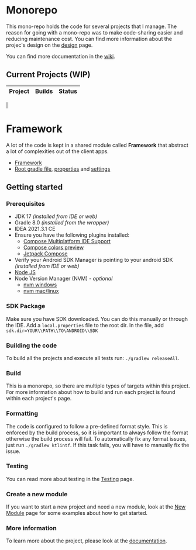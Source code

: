 # Monorepo

 
This mono-repo holds the code for several projects that I manage. The reason for going with a mono-repo was to make code-sharing easier and reducing maintenance cost. You can find more information about the projec's design on the [design](https://dev.azure.com/CRamsan/Framework/_wiki/wikis/Framework.wiki/28/Design-Architecture) page.

You can find more documentation in the [wiki](https://dev.azure.com/CRamsan/Framework/_wiki/wikis/Framework.wiki/22/Project-Wiki).

## Current Projects (WIP)
| Project                                                  | Builds             | Status                                                                                                                                                                                                                                   |
|----------------------------------------------------------|--------------------|------------------------------------------------------------------------------------------------------------------------------------------------------------------------------------------------------------------------------------------|
| 

# Framework
A lot of the code is kept in a shared module called **Framework** that abstract a lot of complexities out of the client apps.
 - [Framework](framework/)
 - [Root gradle file](build.gradle.kts), [properties](gradle.properties) and [settings](settings.gradle.kts)

## Getting started
 
### Prerequisites
- JDK 17 _(installed from IDE or web)_
- Gradle 8.0 _(installed from the wrapper)_
- IDEA 2021.3.1 CE
- Ensure you have the following plugins installed:
  - [Compose Multiplatform IDE Support](https://plugins.jetbrains.com/plugin/16541-compose-multiplatform-ide-support)
  - [Compose colors preview](https://plugins.jetbrains.com/plugin/21298-compose-colors-preview)
  - [Jetpack Compose](https://plugins.jetbrains.com/plugin/18409-jetpack-compose)
- Verify your Android SDK Manager is pointing to your android SDK _(installed from IDE or web)_
- [Node JS](https://nodejs.org/en/download)
- Node Version Manager (NVM) - _optional_
  - [nvm windows](https://github.com/coreybutler/nvm-windows/releases)
  - [nvm mac/linux](https://github.com/nvm-sh/nvm#installing-and-updating)

### SDK Package
Make sure you have SDK downloaded. You can do this manually or through the IDE. Add a `local.properties` file to the root dir. In the file, add `sdk.dir=YOUR\\PATH\\TO\ANDROID\\SDK`

### Building the code
To build all the projects and execute all tests run: `./gradlew releaseAll`.

### Build
This is a monorepo, so there are multiple types of targets within this project. For more information about how to build and run each project is found within each project's page.

### Formatting
The code is configured to follow a pre-defined format style. This is enforced by the build process, so it is important to always follow the format otherwise the build process will fail. To automatically fix any format issues, just run `./gradlew ktlintf`. If this task fails, you will have to manually fix the issue.

### Testing
You can read more about testing in the [Testing](https://dev.azure.com/CRamsan/Framework/_wiki/wikis/Framework.wiki/31/Testing) page.

### Create a new module
If you want to start a new project and need a new module, look at the [New Module](https://dev.azure.com/CRamsan/Framework/_wiki/wikis/Framework.wiki/30/Creating-a-new-module) page for some examples about how to get started.

### More information
To learn more about the project, please look at the [documentation](https://dev.azure.com/CRamsan/Framework/_wiki/wikis/Framework.wiki/22/Project-Wiki).
